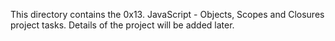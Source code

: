 This directory contains the 0x13. JavaScript - Objects, Scopes and Closures  project tasks.
Details of the project will be added later.
